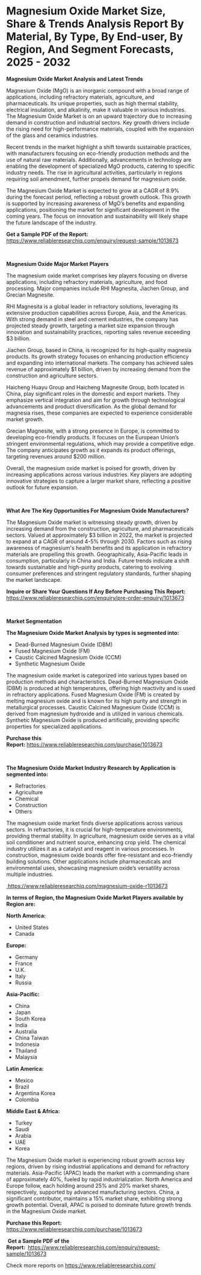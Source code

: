 <p><h1>Magnesium Oxide Market Size, Share & Trends Analysis Report By Material, By Type, By End-user, By Region, And Segment Forecasts, 2025 - 2032</h1></p><p><strong>Magnesium Oxide Market Analysis and Latest Trends</strong></p>
<p><p>Magnesium Oxide (MgO) is an inorganic compound with a broad range of applications, including refractory materials, agriculture, and pharmaceuticals. Its unique properties, such as high thermal stability, electrical insulation, and alkalinity, make it valuable in various industries. The Magnesium Oxide Market is on an upward trajectory due to increasing demand in construction and industrial sectors. Key growth drivers include the rising need for high-performance materials, coupled with the expansion of the glass and ceramics industries.</p><p>Recent trends in the market highlight a shift towards sustainable practices, with manufacturers focusing on eco-friendly production methods and the use of natural raw materials. Additionally, advancements in technology are enabling the development of specialized MgO products, catering to specific industry needs. The rise in agricultural activities, particularly in regions requiring soil amendment, further propels demand for magnesium oxide.</p><p>The Magnesium Oxide Market is expected to grow at a CAGR of 8.9% during the forecast period, reflecting a robust growth outlook. This growth is supported by increasing awareness of MgO’s benefits and expanding applications, positioning the market for significant development in the coming years. The focus on innovation and sustainability will likely shape the future landscape of the industry.</p></p>
<p><strong>Get a Sample PDF of the Report:&nbsp;</strong> <a href="https://www.reliableresearchiq.com/enquiry/request-sample/1013673?utm_campaign=104&utm_medium=2&utm_source=Github&utm_content=ia&utm_term=30012025&utm_id=magnesium-oxide">https://www.reliableresearchiq.com/enquiry/request-sample/1013673</a></p>
<p>&nbsp;</p>
<p><strong>Magnesium Oxide Major Market Players</strong></p>
<p><p>The magnesium oxide market comprises key players focusing on diverse applications, including refractory materials, agriculture, and food processing. Major companies include RHI Magnesita, Jiachen Group, and Grecian Magnesite.</p><p>RHI Magnesita is a global leader in refractory solutions, leveraging its extensive production capabilities across Europe, Asia, and the Americas. With strong demand in steel and cement industries, the company has projected steady growth, targeting a market size expansion through innovation and sustainability practices, reporting sales revenue exceeding $3 billion.</p><p>Jiachen Group, based in China, is recognized for its high-quality magnesia products. Its growth strategy focuses on enhancing production efficiency and expanding into international markets. The company has achieved sales revenue of approximately $1 billion, driven by increasing demand from the construction and agriculture sectors.</p><p>Haicheng Huayu Group and Haicheng Magnesite Group, both located in China, play significant roles in the domestic and export markets. They emphasize vertical integration and aim for growth through technological advancements and product diversification. As the global demand for magnesia rises, these companies are expected to experience considerable market growth.</p><p>Grecian Magnesite, with a strong presence in Europe, is committed to developing eco-friendly products. It focuses on the European Union’s stringent environmental regulations, which may provide a competitive edge. The company anticipates growth as it expands its product offerings, targeting revenues around $200 million.</p><p>Overall, the magnesium oxide market is poised for growth, driven by increasing applications across various industries. Key players are adopting innovative strategies to capture a larger market share, reflecting a positive outlook for future expansion.</p></p>
<p>&nbsp;</p>
<p><strong>What Are The Key Opportunities For Magnesium Oxide Manufacturers?</strong></p>
<p><p>The Magnesium Oxide market is witnessing steady growth, driven by increasing demand from the construction, agriculture, and pharmaceuticals sectors. Valued at approximately $3 billion in 2022, the market is projected to expand at a CAGR of around 4-5% through 2030. Factors such as rising awareness of magnesium's health benefits and its application in refractory materials are propelling this growth. Geographically, Asia-Pacific leads in consumption, particularly in China and India. Future trends indicate a shift towards sustainable and high-purity products, catering to evolving consumer preferences and stringent regulatory standards, further shaping the market landscape.</p></p>
<p><strong>Inquire or Share Your Questions If Any Before Purchasing This Report:</strong> <a href="https://www.reliableresearchiq.com/enquiry/pre-order-enquiry/1013673?utm_campaign=104&utm_medium=2&utm_source=Github&utm_content=ia&utm_term=30012025&utm_id=magnesium-oxide">https://www.reliableresearchiq.com/enquiry/pre-order-enquiry/1013673</a></p>
<p>&nbsp;</p>
<p><strong>Market Segmentation</strong></p>
<p><strong>The Magnesium Oxide Market Analysis by types is segmented into:</strong></p>
<p><ul><li>Dead-Burned Magnesium Oxide (DBM)</li><li>Fused Magnesium Oxide (FM)</li><li>Caustic Calcined Magnesium Oxide (CCM)</li><li>Synthetic Magnesium Oxide</li></ul></p>
<p><p>The magnesium oxide market is categorized into various types based on production methods and characteristics. Dead-Burned Magnesium Oxide (DBM) is produced at high temperatures, offering high reactivity and is used in refractory applications. Fused Magnesium Oxide (FM) is created by melting magnesium oxide and is known for its high purity and strength in metallurgical processes. Caustic Calcined Magnesium Oxide (CCM) is derived from magnesium hydroxide and is utilized in various chemicals. Synthetic Magnesium Oxide is produced artificially, providing specific properties for specialized applications.</p></p>
<p><strong>Purchase this Report:&nbsp;</strong><a href="https://www.reliableresearchiq.com/purchase/1013673?utm_campaign=104&utm_medium=2&utm_source=Github&utm_content=ia&utm_term=30012025&utm_id=magnesium-oxide">https://www.reliableresearchiq.com/purchase/1013673</a></p>
<p>&nbsp;</p>
<p><strong>The Magnesium Oxide Market Industry Research by Application is segmented into:</strong></p>
<p><ul><li>Refractories</li><li>Agriculture</li><li>Chemical</li><li>Construction</li><li>Others</li></ul></p>
<p><p>The magnesium oxide market finds diverse applications across various sectors. In refractories, it is crucial for high-temperature environments, providing thermal stability. In agriculture, magnesium oxide serves as a vital soil conditioner and nutrient source, enhancing crop yield. The chemical industry utilizes it as a catalyst and reagent in various processes. In construction, magnesium oxide boards offer fire-resistant and eco-friendly building solutions. Other applications include pharmaceuticals and environmental uses, showcasing magnesium oxide’s versatility across multiple industries.</p></p>
<p><a href="https://www.reliableresearchiq.com/magnesium-oxide-r1013673?utm_campaign=104&utm_medium=2&utm_source=Github&utm_content=ia&utm_term=30012025&utm_id=magnesium-oxide">&nbsp;https://www.reliableresearchiq.com/magnesium-oxide-r1013673</a></p>
<p><strong>In terms of Region, the Magnesium Oxide Market Players available by Region are:</strong></p>
<p>
    <p> <strong> North America: </strong>
        <ul>
            <li>United States</li>
            <li>Canada</li>
        </ul>
        </p> 
    <p> <strong> Europe: </strong>
        <ul>
            <li>Germany</li>
            <li>France</li>
            <li>U.K.</li>
            <li>Italy</li>
            <li>Russia</li>
        </ul>
        </p> 
    <p> <strong> Asia-Pacific: </strong>
        <ul>
            <li>China</li>
            <li>Japan</li>
            <li>South Korea</li>
            <li>India</li>
            <li>Australia</li>
            <li>China Taiwan</li>
            <li>Indonesia</li>
            <li>Thailand</li>
            <li>Malaysia</li>
        </ul>
        </p> 
    <p> <strong> Latin America: </strong>
        <ul>
            <li>Mexico</li>
            <li>Brazil</li>
            <li>Argentina Korea</li>
            <li>Colombia</li>
        </ul>
        </p> 
    <p> <strong> Middle East & Africa: </strong>
        <ul>
            <li>Turkey</li>
            <li>Saudi</li>
            <li>Arabia</li>
            <li>UAE</li>
            <li>Korea</li>
        </ul>
    </p>
    </p>
<p><p>The Magnesium Oxide market is experiencing robust growth across key regions, driven by rising industrial applications and demand for refractory materials. Asia-Pacific (APAC) leads the market with a commanding share of approximately 40%, fueled by rapid industrialization. North America and Europe follow, each holding around 25% and 20% market shares, respectively, supported by advanced manufacturing sectors. China, a significant contributor, maintains a 15% market share, exhibiting strong growth potential. Overall, APAC is poised to dominate future growth trends in the Magnesium Oxide market.</p></p>
<p><strong>Purchase this Report: </strong><a href="https://www.reliableresearchiq.com/purchase/1013673?utm_campaign=104&utm_medium=2&utm_source=Github&utm_content=ia&utm_term=30012025&utm_id=magnesium-oxide">https://www.reliableresearchiq.com/purchase/1013673</a></p>
<p>&nbsp;<strong>Get a Sample PDF of the Report:&nbsp;&nbsp;</strong><a href="https://www.reliableresearchiq.com/enquiry/request-sample/1013673?utm_campaign=104&utm_medium=2&utm_source=Github&utm_content=ia&utm_term=30012025&utm_id=magnesium-oxide">https://www.reliableresearchiq.com/enquiry/request-sample/1013673</a></p>
<p><strong></strong></p>
<p>Check more reports on <a href="https://www.reliableresearchiq.com/?utm_campaign=104&utm_medium=2&utm_source=Github&utm_content=ia&utm_term=30012025&utm_id=magnesium-oxide">https://www.reliableresearchiq.com/</a></p>
